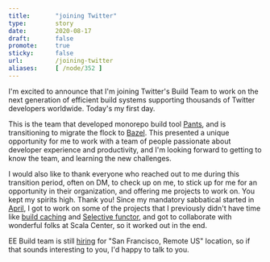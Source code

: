 ```yaml
---
title:       "joining Twitter"
type:        story
date:        2020-08-17
draft:       false
promote:     true
sticky:      false
url:         /joining-twitter
aliases:     [ /node/352 ]
---
```


I'm excited to announce that I'm joining Twitter's Build Team to work on the next generation of efficient build systems supporting thousands of Twitter developers worldwide. Today's my first day.

This is the team that developed monorepo build tool [Pants](https://v1.pantsbuild.org/), and is transitioning to migrate the flock to [Bazel](https://bazel.build/). This presented a unique opportunity for me to work with a team of people passionate about developer experience and productivity, and I'm looking forward to getting to know the team, and learning the new challenges.

I would also like to thank everyone who reached out to me during this transition period, often on DM, to check up on me, to stick up for me for an opportunity in their organization, and offering me projects to work on. You kept my spirits high. Thank you! Since my mandatory sabbatical started in [April](http://eed3si9n.com/6years-at-lightbend), I got to work on some of the projects that I previously didn't have time like [build caching](http://eed3si9n.com/cached-compilation-for-sbt) and [Selective functor](http://eed3si9n.com/selective-functor-in-sbt), and got to collaborate with wonderful folks at Scala Center, so it worked out in the end.

EE Build team is still [hiring](https://careers.twitter.com/en/work-for-twitter/202008/3be763f9-9015-4912-9f5d-13a8067c3292/f3560704-245b-4351-9188-3e17b8042e44.html/senior-software-engineer-ee-build-team.html) for "San Francisco, Remote US" location, so if that sounds interesting to you, I'd happy to talk to you.

